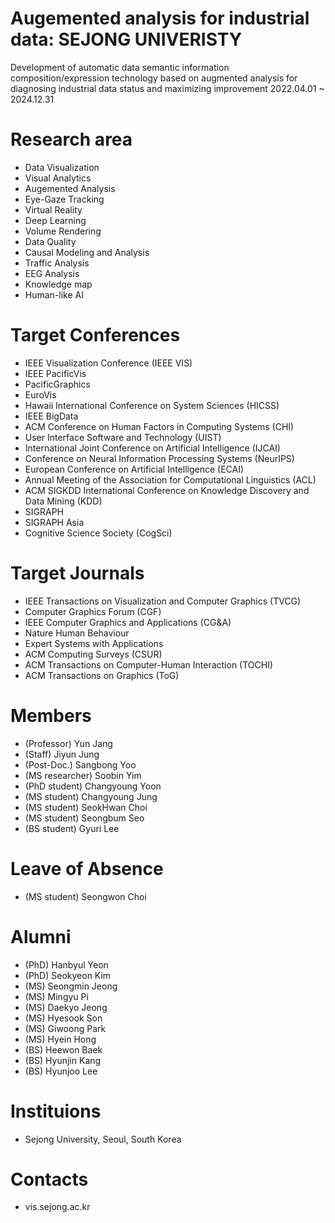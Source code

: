 # Augemented analysis for industrial data: SEJONG UNIVERISTY
Development of automatic data semantic information composition/expression technology based on augmented analysis for diagnosing industrial data status and maximizing improvement
2022.04.01 ~ 2024.12.31

# Research area
- Data Visualization
- Visual Analytics
- Augemented Analysis
- Eye-Gaze Tracking
- Virtual Reality
- Deep Learning
- Volume Rendering
- Data Quality
- Causal Modeling and Analysis
- Traffic Analysis
- EEG Analysis
- Knowledge map
- Human-like AI

# Target Conferences
- IEEE Visualization Conference (IEEE VIS)
- IEEE PacificVis
- PacificGraphics
- EuroVis
- Hawaii International Conference on System Sciences (HICSS)
- IEEE BigData
- ACM Conference on Human Factors in Computing Systems (CHI)
- User Interface Software and Technology (UIST)
- International Joint Conference on Artificial Intelligence (IJCAI)
- Conference on Neural Information Processing Systems (NeurIPS)
- European Conference on Artificial Intelligence (ECAI)
- Annual Meeting of the Association for Computational Linguistics (ACL)
- ACM SIGKDD International Conference on Knowledge Discovery and Data Mining (KDD)
- SIGRAPH
- SIGRAPH Asia
- Cognitive Science Society (CogSci)

# Target Journals
- IEEE Transactions on Visualization and Computer Graphics (TVCG)
- Computer Graphics Forum (CGF)
- IEEE Computer Graphics and Applications (CG&A)
- Nature Human Behaviour
- Expert Systems with Applications
- ACM Computing Surveys (CSUR)
- ACM Transactions on Computer-Human Interaction (TOCHI)
- ACM Transactions on Graphics (ToG)


# Members
- (Professor) Yun Jang
- (Staff) Jiyun Jung
- (Post-Doc.) Sangbong Yoo
- (MS researcher) Soobin Yim
- (PhD student) Changyoung Yoon
- (MS student) Changyoung Jung
- (MS student) SeokHwan Choi
- (MS student) Seongbum Seo
- (BS student) Gyuri Lee

# Leave of Absence
- (MS student) Seongwon Choi

# Alumni
- (PhD) Hanbyul Yeon
- (PhD) Seokyeon Kim
- (MS) Seongmin Jeong
- (MS) Mingyu Pi
- (MS) Daekyo Jeong
- (MS) Hyesook Son
- (MS) Giwoong Park
- (MS) Hyein Hong
- (BS) Heewon Baek
- (BS) Hyunjin Kang
- (BS) Hyunjoo Lee
  
# Instituions
- Sejong University, Seoul, South Korea

# Contacts
- vis.sejong.ac.kr
